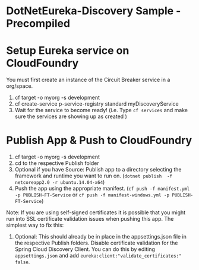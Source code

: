 # DotNetEureka-Discovery Sample - Precompiled

# Setup Eureka service on CloudFoundry
You must first create an instance of the Circuit Breaker service in a org/space.

1. cf target -o myorg -s development
2. cf create-service p-service-registry standard myDiscoveryService
3. Wait for the service to become ready! (i.e. Type `cf services` and make sure the services are showing up as created ) 

# Publish App & Push to CloudFoundry

1. cf target -o myorg -s development
2. cd to the respective Publish folder 
3. Optional if you have Source: Publish app to a directory selecting the framework and runtime you want to run on. 
(`dotnet publish  -f netcoreapp2.0 -r ubuntu.14.04-x64`)
6. Push the app using the appropriate manifest.
 (`cf push -f manifest.yml -p PUBLISH-FT-Service` or `cf push -f manifest-windows.yml -p PUBLISH-FT-Service`)

Note: If you are using self-signed certificates it is possible that you might run into SSL certificate validation issues when pushing this app. The simplest way to fix this:

1. Optional: This should already be in place in the appsettings.json file in the respective Publish folders. 
Disable certificate validation for the Spring Cloud Discovery Client.  You can do this by editing `appsettings.json` and add `eureka:client:"validate_certificates:" false`.
